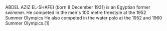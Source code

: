 ABDEL AZIZ EL-SHAFEI (born 8 December 1931) is an Egyptian former swimmer. He competed in the men's 100 metre freestyle at the 1952 Summer Olympics He also competed in the water polo at the 1952 and 1960 Summer Olympics.[1]

